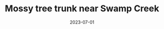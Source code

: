---
title: "Mossy tree trunk near Swamp Creek"
date: 2023-07-01
near: Looking back on the pathway
picture: "/assets/camera-roll/2023/07/2023-07-01-mossy-tree-trunk-near-swamp-creek/20230702_014948916_iOS.jpg"
thumbnail: "/assets/camera-roll/2023/07/2023-07-01-mossy-tree-trunk-near-swamp-creek/20230702_014948916_iOS-thumbnail.jpg"
type: picture
tags:
  - moss
  - tree
  - Wallace Swamp Creek Park
---